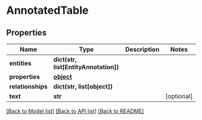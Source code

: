 # AnnotatedTable

## Properties
Name | Type | Description | Notes
------------ | ------------- | ------------- | -------------
**entities** | **dict(str, list[EntityAnnotation])** |  | 
**properties** | [**object**](.md) |  | 
**relationships** | **dict(str, list[object])** |  | 
**text** | **str** |  | [optional] 

[[Back to Model list]](../README.md#documentation-for-models) [[Back to API list]](../README.md#documentation-for-api-endpoints) [[Back to README]](../README.md)


